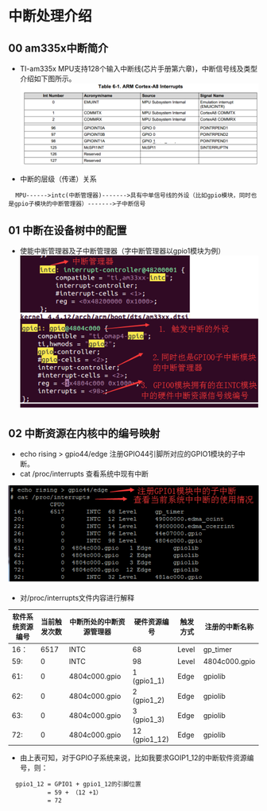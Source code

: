 # 中断处理介绍
## 00 am335x中断简介
* TI-am335x MPU支持128个输入中断线(芯片手册第六章)，中断信号线及类型介绍如下图所示。
![中断资源图](img/128_lines.png)

* 中断的层级（传递）关系

```
  MPU------>intc(中断管理器)------->具有中单信号线的外设（比如gpio模块，同时也是gpio子模块的中断管理器）------->子中断信号
```
## 01 中断在设备树中的配置
* 使能中断管理器及子中断管理器（字中断管理器以gpio1模块为例）
![中断管理器](img/02.png)

## 02 中断资源在内核中的编号映射
* echo rising > gpio44/edge  注册GPIO44引脚所对应的GPIO1模块的子中断。
* cat /proc/interrupts 查看系统中现有中断

![中断管理器](img/03.png)

* 对/proc/interrupts文件内容进行解释

软件系统资源编号 | 当前触发次数 | 中断所处的中断资源管理器|硬件资源编号|触发方式|注册的中断名称
---|---|---|---|---|---
16： | 6517|INTC|68|Level|gp_timer
59: | 0|INTC|98|Level|4804c000.gpio
61: | 0|4804c000.gpio|1  (gpio1_1)|Edge|gpiolib
62: | 0|4804c000.gpio|2  (gpio1_2)|Edge|gpiolib
63: | 0|4804c000.gpio|3  (gpio1_3)|Edge|gpiolib
72: | 0|4804c000.gpio|12 (gpio1_12)|Edge|gpiolib

* 由上表可知，对于GPIO子系统来说，比如我要求GOIP1_12的中断软件资源编号，则：
```
  gpio1_12 = GPIO1 + gpio1_12的引脚位置
           = 59 + （12 +1）
           = 72
```
